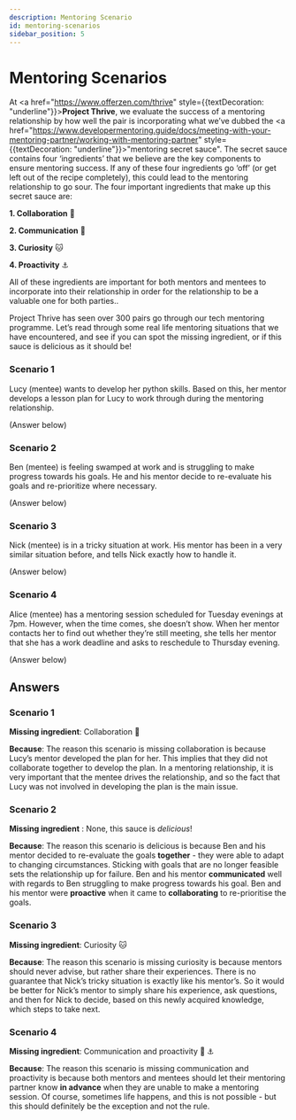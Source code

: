 ```yaml
---
description: Mentoring Scenario
id: mentoring-scenarios
sidebar_position: 5
---
```


# Mentoring Scenarios

At  <a href="https://www.offerzen.com/thrive" style={{textDecoration: "underline"}}>**Project Thrive**</a>, we evaluate the success of a mentoring relationship by how well the pair is incorporating what we’ve dubbed the  <a href="https://www.developermentoring.guide/docs/meeting-with-your-mentoring-partner/working-with-mentoring-partner" style={{textDecoration: "underline"}}>"mentoring secret sauce"</a>. The secret sauce contains four ‘ingredients’ that we believe are the key components to ensure mentoring success. If any of these four ingredients go ‘off’ (or get left out of the recipe completely), this could lead to the mentoring relationship to go sour. The four important ingredients that make up this secret sauce are: 

**1. Collaboration** 🤝

**2. Communication** 💬

**3. Curiosity** 🐱

**4. Proactivity** ⚓️

All of these ingredients are important for both mentors and mentees to incorporate into their relationship in order for the relationship to be a valuable one for both parties..

Project Thrive has seen over 300 pairs go through our tech mentoring programme. Let’s read through some real life mentoring situations that we have encountered, and see if you can spot the missing ingredient, or if this sauce is delicious as it should be!


### **Scenario 1**

Lucy (mentee) wants to develop her python skills. Based on this, her mentor develops a lesson plan for Lucy to work through during the mentoring relationship.

(Answer below)

### **Scenario 2** 

Ben (mentee) is feeling swamped at work and is struggling to make progress towards his goals. He and his mentor decide to re-evaluate his goals and re-prioritize where necessary. 

(Answer below)

### **Scenario 3**

Nick (mentee) is in a tricky situation at work. His mentor has been in a very similar situation before, and tells Nick exactly how to handle it.

(Answer below)

### **Scenario 4**

Alice (mentee) has a mentoring session scheduled for Tuesday evenings at 7pm. However, when the time comes, she doesn’t show. When her mentor contacts her to find out whether they’re still meeting, she tells her mentor that she has a work deadline and asks to reschedule to Thursday evening.

(Answer below)

## Answers 

### Scenario 1

**Missing ingredient**: Collaboration 🤝

**Because**: The reason this scenario is missing collaboration is because Lucy’s mentor developed the plan for her. This implies that they did not collaborate together to develop the plan. In a mentoring relationship, it is very important that the mentee drives the relationship, and so the fact that Lucy was not involved in developing the plan is the main issue.

### Scenario 2

**Missing ingredient** : None, this sauce is _delicious_!

**Because**: The reason this scenario is delicious is because Ben and his mentor decided to re-evaluate the goals **together** - they were able to adapt to changing circumstances. Sticking with goals that are no longer feasible sets the relationship up for failure. Ben and his mentor **communicated** well with regards to Ben struggling to make progress towards his goal. Ben and his mentor were **proactive** when it came to **collaborating** to re-prioritise the goals.

### Scenario 3

**Missing ingredient**: Curiosity 🐱

**Because**: The reason this scenario is missing curiosity is because mentors should never advise, but rather share their experiences. There is no guarantee that Nick’s tricky situation is exactly like his mentor’s. So it would be better for Nick’s mentor to simply share his experience, ask questions, and then for Nick to decide, based on this newly acquired knowledge, which steps to take next.


### Scenario 4

**Missing ingredient**: Communication and proactivity 💬 ⚓️

**Because**: The reason this scenario is missing communication and proactivity is because both mentors and mentees should let their mentoring partner know **in advance** when they are unable to make a mentoring session. Of course, sometimes life happens, and this is not possible - but this should definitely be the exception and not the rule.



